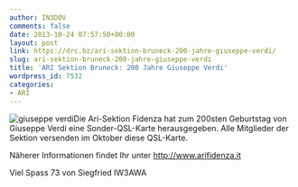 ```yaml
---
author: IN3DOV
comments: false
date: 2013-10-24 07:57:50+00:00
layout: post
link: https://drc.bz/ari-sektion-bruneck-200-jahre-giuseppe-verdi/
slug: ari-sektion-bruneck-200-jahre-giuseppe-verdi
title: 'ARI Sektion Bruneck: 200 Jahre Giuseppe Verdi'
wordpress_id: 7532
categories:
- ARI
---
```


![giuseppe verdi](https://drc.bz/wp-content/uploads/2013/10/giuseppe-verdi.jpg)Die Ari-Sektion Fidenza hat zum 200sten Geburtstag von Giuseppe Verdi eine Sonder-QSL-Karte herausgegeben. Alle Mitglieder der Sektion versenden im Oktober diese QSL-Karte.

Näherer Informationen findet Ihr unter http://www.arifidenza.it

Viel Spass 73 von Siegfried IW3AWA
